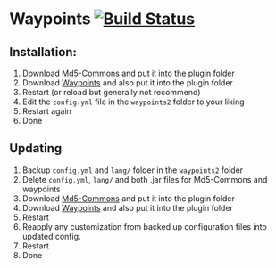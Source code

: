 # Waypoints [![Build Status](https://drone.sytm.de/api/badges/Sytm/waypoints2/status.svg)](https://drone.sytm.de/Sytm/waypoints2)

## Installation:
1. Download [Md5-Commons] and put it into the plugin folder 
2. Download [Waypoints] and also put it into the plugin folder
3. Restart (or reload but generally not recommend)
4. Edit the `config.yml` file in the `waypoints2` folder to your liking
5. Restart again
6. Done

## Updating
1. Backup `config.yml` and `lang/` folder in the `waypoints2` folder
2. Delete `config.yml`, `lang/` and both .jar files for Md5-Commons and waypoints
3. Download [Md5-Commons] and put it into the plugin folder 
4. Download [Waypoints] and also put it into the plugin folder
5. Restart
6. Reapply any customization from backed up configuration files into updated config.
7. Restart
8. Done

[md5-commons]:https://www.spigotmc.org/resources/md5lukas-commons.71753/
[waypoints]:https://www.spigotmc.org/resources/waypoints.66647/